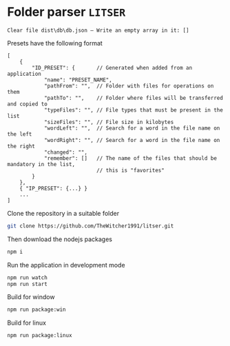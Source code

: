 # Folder parser `LITSER`

`Clear file dist\db\db.json — Write an empty array in it: []`

Presets have the following format
```json5
[
    {
        "ID_PRESET": {       // Generated when added from an application
            "name": "PRESET_NAME", 
            "pathFrom": "",  // Folder with files for operations on them
            "pathTo": "",    // Folder where files will be transferred and copied to
            "typeFiles": "", // File types that must be present in the list
            "sizeFiles": "", // File size in kilobytes
            "wordLeft": "",  // Search for a word in the file name on the left
            "wordRight": "", // Search for a word in the file name on the right
            "changed": "",
            "remember": []   // The name of the files that should be mandatory in the list, 
                             // this is "favorites"
        }
    },
    { "IP_PRESET": {...} }
    ...
]
```

Clone the repository in a suitable folder
```bash
git clone https://github.com/TheWitcher1991/litser.git
```
Then download the nodejs packages
```bash
npm i
````

Run the application in development mode
```bash
npm run watch
npm run start 
```

Build for window
```bash
npm run package:win
```

Build for linux
```bash
npm run package:linux
```